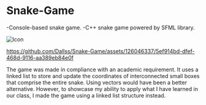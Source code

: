 # Snake-Game

-Console-based snake game.
-C++ snake game powered by SFML library.


![Icon](https://github.com/Dallss/Snake-Game/assets/126046337/f99cf12c-59fe-4084-a434-bffc52b6644c)


https://github.com/Dallss/Snake-Game/assets/126046337/5ef914bd-dfef-468d-9116-aa389eb84e0f


The game was made in compliance with an academic requirement. It uses a linked list to store and update the coordinates of interconnected small boxes that comprise the entire snake. Using vectors would have been a better alternative. However, to showcase my ability to apply what I have learned in our class, I made the game using a linked list structure  instead. 

